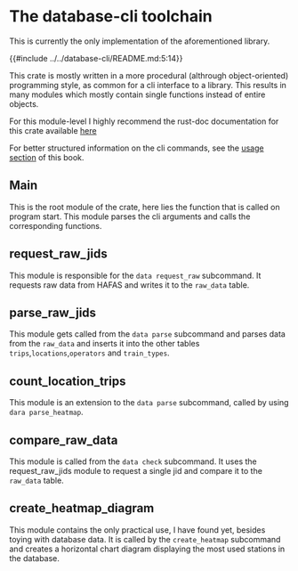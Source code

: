 # The database-cli toolchain
This is currently the only implementation of the aforementioned library.

{{#include ../../database-cli/README.md:5:14}}

This crate is mostly written in a more procedural (althrough object-oriented) programming style, as common for a cli interface to a library.
This results in many modules which mostly contain single functions instead of entire objects. 

For this module-level I highly recommend the rust-doc documentation for this crate available [here](./databasecli/index.html)

For better structured information on the cli commands, see the [usage section](./usage.html) of this book.

## Main
This is the root module of the crate, here lies the function that is called on program start. This module parses the cli arguments and calls the corresponding functions.

## request_raw_jids
This module is responsible for the `data request_raw` subcommand. It requests raw data from HAFAS and writes it to the `raw_data` table.

## parse_raw_jids
This module gets called from the `data parse` subcommand and parses data from the `raw_data` and inserts it into the other tables `trips`,`locations`,`operators` and `train_types`.

## count_location_trips
This module is an extension to the `data parse` subcommand, called by using `dara parse_heatmap`.

## compare_raw_data
This module is called from the `data check` subcommand. It uses the request_raw_jids module to request a single jid and compare it to the `raw_data` table.

## create_heatmap_diagram
This module contains the only practical use, I have found yet, besides toying with database data. It is called by the `create_heatmap` subcommand and creates a horizontal chart diagram displaying the most used stations in the database.